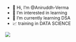 - 👋 Hi, I’m @Aniruddh-Verma
- 👀 I’m interested in learning
- 🌱 I’m currently learning DSA 
- 📈 training in DATA SCIENCE 

[![](https://visitcount.itsvg.in/api?id=Aniruddh-Verma&label=Profile%20Views&color=12&icon=6&pretty=true)](https://visitcount.itsvg.in)

<!---
Aniruddh-Verma/Aniruddh-Verma is a ✨ special ✨ repository because its `README.md` (this file) appears on your GitHub profile.
You can click the Preview link to take a look at your changes.
--->
